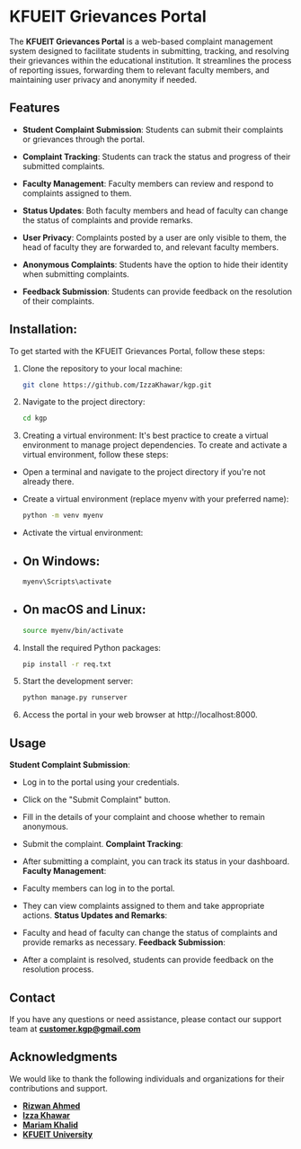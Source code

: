 # KFUEIT Grievances Portal

The **KFUEIT Grievances Portal** is a web-based complaint management system designed to facilitate students in submitting, tracking, and resolving their grievances within the educational institution. It streamlines the process of reporting issues, forwarding them to relevant faculty members, and maintaining user privacy and anonymity if needed.

## Features

- **Student Complaint Submission**: Students can submit their complaints or grievances through the portal.

- **Complaint Tracking**: Students can track the status and progress of their submitted complaints.

- **Faculty Management**: Faculty members can review and respond to complaints assigned to them.

- **Status Updates**: Both faculty members and head of faculty can change the status of complaints and provide remarks.

- **User Privacy**: Complaints posted by a user are only visible to them, the head of faculty they are forwarded to, and relevant faculty members.

- **Anonymous Complaints**: Students have the option to hide their identity when submitting complaints.

- **Feedback Submission**: Students can provide feedback on the resolution of their complaints.

## Installation:

To get started with the KFUEIT Grievances Portal, follow these steps:

1. Clone the repository to your local machine:

   ```bash
   git clone https://github.com/IzzaKhawar/kgp.git
   
2. Navigate to the project directory:

   ```bash
   cd kgp
3. Creating a virtual environment:
It's best practice to create a virtual environment to manage project dependencies. To create and activate a virtual environment, follow these steps:
- Open a terminal and navigate to the project directory if you're not already there.
- Create a virtual environment (replace myenv with your preferred name):
   ```bash
   python -m venv myenv
- Activate the virtual environment:

- ## On Windows:
   ```bash
  myenv\Scripts\activate

- ## On macOS and Linux:

   ```bash
   source myenv/bin/activate

4. Install the required Python packages:

   ```bash
   pip install -r req.txt

5. Start the development server:
   ```bash
   python manage.py runserver

6. Access the portal in your web browser at http://localhost:8000.

## Usage
**Student Complaint Submission**:

- Log in to the portal using your credentials.
- Click on the "Submit Complaint" button.
- Fill in the details of your complaint and choose whether to remain anonymous.
- Submit the complaint.
**Complaint Tracking**:

- After submitting a complaint, you can track its status in your dashboard.
**Faculty Management**:

- Faculty members can log in to the portal.
- They can view complaints assigned to them and take appropriate actions.
**Status Updates and Remarks**:

- Faculty and head of faculty can change the status of complaints and provide remarks as necessary.
**Feedback Submission**:

- After a complaint is resolved, students can provide feedback on the resolution process.

## Contact
If you have any questions or need assistance, please contact our support team at
[**customer.kgp@gmail.com**](mailto:customer.kgp@gmail.com)
## Acknowledgments
We would like to thank the following individuals and organizations for their contributions and support.
- [**Rizwan Ahmed**](https://github.com/rizwanahmad8311)
- [**Izza Khawar**](https://github.com/IzzaKhawar)
- [**Mariam Khalid**](https://github.com/)
- [**KFUEIT University**](https://kfueit.edu.pk)

